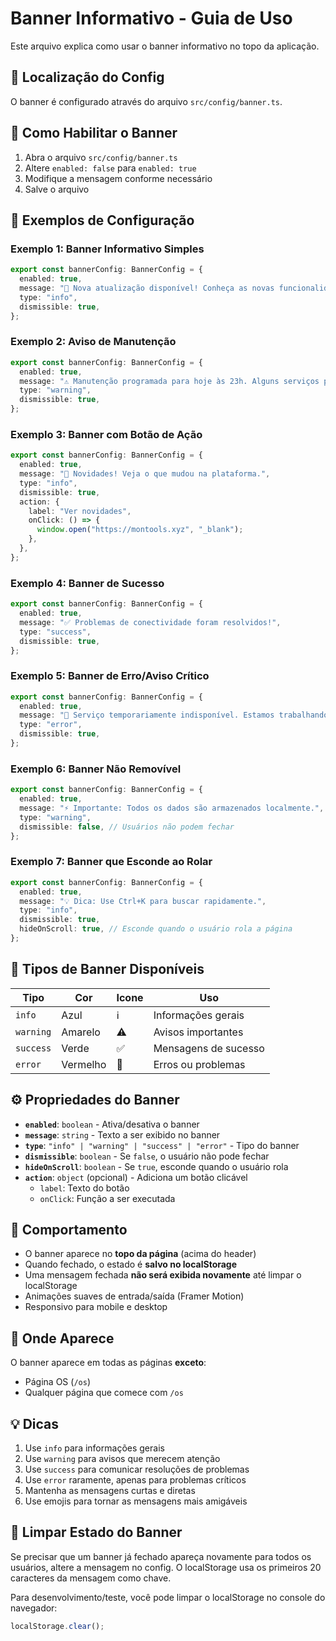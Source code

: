 # Banner Informativo - Guia de Uso

Este arquivo explica como usar o banner informativo no topo da aplicação.

## 📍 Localização do Config

O banner é configurado através do arquivo `src/config/banner.ts`.

## 🚀 Como Habilitar o Banner

1. Abra o arquivo `src/config/banner.ts`
2. Altere `enabled: false` para `enabled: true`
3. Modifique a mensagem conforme necessário
4. Salve o arquivo

## 📝 Exemplos de Configuração

### Exemplo 1: Banner Informativo Simples

```typescript
export const bannerConfig: BannerConfig = {
  enabled: true,
  message: "🚀 Nova atualização disponível! Conheça as novas funcionalidades.",
  type: "info",
  dismissible: true,
};
```

### Exemplo 2: Aviso de Manutenção

```typescript
export const bannerConfig: BannerConfig = {
  enabled: true,
  message: "⚠️ Manutenção programada para hoje às 23h. Alguns serviços podem ficar indisponíveis.",
  type: "warning",
  dismissible: true,
};
```

### Exemplo 3: Banner com Botão de Ação

```typescript
export const bannerConfig: BannerConfig = {
  enabled: true,
  message: "📢 Novidades! Veja o que mudou na plataforma.",
  type: "info",
  dismissible: true,
  action: {
    label: "Ver novidades",
    onClick: () => {
      window.open("https://montools.xyz", "_blank");
    },
  },
};
```

### Exemplo 4: Banner de Sucesso

```typescript
export const bannerConfig: BannerConfig = {
  enabled: true,
  message: "✅ Problemas de conectividade foram resolvidos!",
  type: "success",
  dismissible: true,
};
```

### Exemplo 5: Banner de Erro/Aviso Crítico

```typescript
export const bannerConfig: BannerConfig = {
  enabled: true,
  message: "🚨 Serviço temporariamente indisponível. Estamos trabalhando para resolver.",
  type: "error",
  dismissible: true,
};
```

### Exemplo 6: Banner Não Removível

```typescript
export const bannerConfig: BannerConfig = {
  enabled: true,
  message: "⚡ Importante: Todos os dados são armazenados localmente.",
  type: "warning",
  dismissible: false, // Usuários não podem fechar
};
```

### Exemplo 7: Banner que Esconde ao Rolar

```typescript
export const bannerConfig: BannerConfig = {
  enabled: true,
  message: "💡 Dica: Use Ctrl+K para buscar rapidamente.",
  type: "info",
  dismissible: true,
  hideOnScroll: true, // Esconde quando o usuário rola a página
};
```

## 🎨 Tipos de Banner Disponíveis

| Tipo | Cor | Icone | Uso |
|------|-----|-------|-----|
| `info` | Azul | ℹ️ | Informações gerais |
| `warning` | Amarelo | ⚠️ | Avisos importantes |
| `success` | Verde | ✅ | Mensagens de sucesso |
| `error` | Vermelho | 🚨 | Erros ou problemas |

## ⚙️ Propriedades do Banner

- **`enabled`**: `boolean` - Ativa/desativa o banner
- **`message`**: `string` - Texto a ser exibido no banner
- **`type`**: `"info" | "warning" | "success" | "error"` - Tipo do banner
- **`dismissible`**: `boolean` - Se `false`, o usuário não pode fechar
- **`hideOnScroll`**: `boolean` - Se `true`, esconde quando o usuário rola
- **`action`**: `object` (opcional) - Adiciona um botão clicável
  - `label`: Texto do botão
  - `onClick`: Função a ser executada

## 🔧 Comportamento

- O banner aparece no **topo da página** (acima do header)
- Quando fechado, o estado é **salvo no localStorage**
- Uma mensagem fechada **não será exibida novamente** até limpar o localStorage
- Animações suaves de entrada/saída (Framer Motion)
- Responsivo para mobile e desktop

## 📱 Onde Aparece

O banner aparece em todas as páginas **exceto**:
- Página OS (`/os`)
- Qualquer página que comece com `/os`

## 💡 Dicas

1. Use `info` para informações gerais
2. Use `warning` para avisos que merecem atenção
3. Use `success` para comunicar resoluções de problemas
4. Use `error` raramente, apenas para problemas críticos
5. Mantenha as mensagens curtas e diretas
6. Use emojis para tornar as mensagens mais amigáveis

## 🧹 Limpar Estado do Banner

Se precisar que um banner já fechado apareça novamente para todos os usuários, altere a mensagem no config. O localStorage usa os primeiros 20 caracteres da mensagem como chave.

Para desenvolvimento/teste, você pode limpar o localStorage no console do navegador:

```javascript
localStorage.clear();
```

